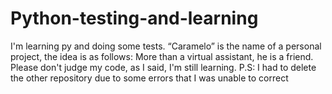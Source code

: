 # Python-testing-and-learning
I'm learning py and doing some tests. “Caramelo” is the name of a personal project, the idea is as follows: More than a virtual assistant, he is a friend.  Please don't judge my code, as I said, I'm still learning.   P.S: I had to delete the other repository due to some errors that I was unable to correct
